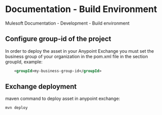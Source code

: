 # Documentation - Build Environment
Mulesoft Documentation - Development -  Build environment

## Configure group-id of the project

In order to deploy the asset in your Anypoint Exchange you must set the business group of your organization in the pom.xml file in the section groupId, example:

```xml 
    <groupId>my-business-group-id</groupId>
```

## Exchange deployment
maven command to deploy asset in anypoint exchange:

```bash 
mvn deploy
```